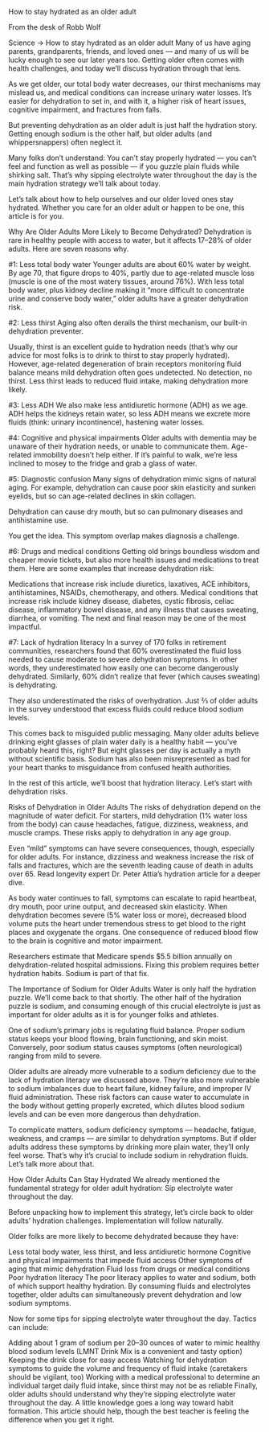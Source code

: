 How to stay hydrated as an older adult

From the desk of Robb Wolf

Science → How to stay hydrated as an older adult
Many of us have aging parents, grandparents, friends, and loved ones — and many of us will be lucky enough to see our later years too. Getting older often comes with health challenges, and today we’ll discuss hydration through that lens.

As we get older, our total body water decreases, our thirst mechanisms may mislead us, and medical conditions can increase urinary water losses. It’s easier for dehydration to set in, and with it, a higher risk of heart issues, cognitive impairment, and fractures from falls.

But preventing dehydration as an older adult is just half the hydration story. Getting enough sodium is the other half, but older adults (and whippersnappers) often neglect it.

Many folks don’t understand: You can’t stay properly hydrated — you can’t feel and function as well as possible — if you guzzle plain fluids while shirking salt. That’s why sipping electrolyte water throughout the day is the main hydration strategy we’ll talk about today.  

Let’s talk about how to help ourselves and our older loved ones stay hydrated. Whether you care for an older adult or happen to be one, this article is for you.

Why Are Older Adults More Likely to Become Dehydrated?
Dehydration is rare in healthy people with access to water, but it affects 17–28% of older adults. Here are seven reasons why. 

#1: Less total body water
Younger adults are about 60% water by weight. By age 70, that figure drops to 40%, partly due to age-related muscle loss (muscle is one of the most watery tissues, around 76%). With less total body water, plus kidney decline making it “more difficult to concentrate urine and conserve body water,” older adults have a greater dehydration risk.

#2: Less thirst
Aging also often derails the thirst mechanism, our built-in dehydration preventer. 

Usually, thirst is an excellent guide to hydration needs (that’s why our advice for most folks is to drink to thirst to stay properly hydrated). However, age-related degeneration of brain receptors monitoring fluid balance means mild dehydration often goes undetected. No detection, no thirst. Less thirst leads to reduced fluid intake, making dehydration more likely.

#3: Less ADH
We also make less antidiuretic hormone (ADH) as we age. ADH helps the kidneys retain water, so less ADH means we excrete more fluids (think: urinary incontinence), hastening water losses. 

#4: Cognitive and physical impairments
Older adults with dementia may be unaware of their hydration needs, or unable to communicate them. Age-related immobility doesn’t help either. If it’s painful to walk, we’re less inclined to mosey to the fridge and grab a glass of water.

#5: Diagnostic confusion 
Many signs of dehydration mimic signs of natural aging. For example, dehydration can cause poor skin elasticity and sunken eyelids, but so can age-related declines in skin collagen. 

Dehydration can cause dry mouth, but so can pulmonary diseases and antihistamine use. 

You get the idea. This symptom overlap makes diagnosis a challenge. 

#6: Drugs and medical conditions
Getting old brings boundless wisdom and cheaper movie tickets, but also more health issues and medications to treat them. Here are some examples that increase dehydration risk: 

Medications that increase risk include diuretics, laxatives, ACE inhibitors, antihistamines, NSAIDs, chemotherapy, and others.
Medical conditions that increase risk include kidney disease, diabetes, cystic fibrosis, celiac disease, inflammatory bowel disease, and any illness that causes sweating, diarrhea, or vomiting. 
The next and final reason may be one of the most impactful. 

#7: Lack of hydration literacy
In a survey of 170 folks in retirement communities, researchers found that 60% overestimated the fluid loss needed to cause moderate to severe dehydration symptoms. In other words, they underestimated how easily one can become dangerously dehydrated. Similarly, 60% didn’t realize that fever (which causes sweating) is dehydrating.

They also underestimated the risks of overhydration. Just ⅔ of older adults in the survey understood that excess fluids could reduce blood sodium levels.

This comes back to misguided public messaging. Many older adults believe drinking eight glasses of plain water daily is a healthy habit — you’ve probably heard this, right? But eight glasses per day is actually a myth without scientific basis. Sodium has also been misrepresented as bad for your heart thanks to misguidance from confused health authorities. 

In the rest of this article, we’ll boost that hydration literacy. Let’s start with dehydration risks. 

Risks of Dehydration in Older Adults
The risks of dehydration depend on the magnitude of water deficit. For starters, mild dehydration (1% water loss from the body) can cause headaches, fatigue, dizziness, weakness, and muscle cramps. These risks apply to dehydration in any age group.

Even “mild” symptoms can have severe consequences, though, especially for older adults. For instance, dizziness and weakness increase the risk of falls and fractures, which are the seventh leading cause of death in adults over 65. Read longevity expert Dr. Peter Attia’s hydration article for a deeper dive. 

As body water continues to fall, symptoms can escalate to rapid heartbeat, dry mouth, poor urine output, and decreased skin elasticity. When dehydration becomes severe (5% water loss or more), decreased blood volume puts the heart under tremendous stress to get blood to the right places and oxygenate the organs. One consequence of reduced blood flow to the brain is cognitive and motor impairment. 

Researchers estimate that Medicare spends $5.5 billion annually on dehydration-related hospital admissions. Fixing this problem requires better hydration habits. Sodium is part of that fix. 

The Importance of Sodium for Older Adults
Water is only half the hydration puzzle. We’ll come back to that shortly. The other half of the hydration puzzle is sodium, and consuming enough of this crucial electrolyte is just as important for older adults as it is for younger folks and athletes. 

One of sodium’s primary jobs is regulating fluid balance. Proper sodium status keeps your blood flowing, brain functioning, and skin moist. Conversely, poor sodium status causes symptoms (often neurological) ranging from mild to severe.

Older adults are already more vulnerable to a sodium deficiency due to the lack of hydration literacy we discussed above. They’re also more vulnerable to sodium imbalances due to heart failure, kidney failure, and improper IV fluid administration. These risk factors can cause water to accumulate in the body without getting properly excreted, which dilutes blood sodium levels and can be even more dangerous than dehydration. 

To complicate matters, sodium deficiency symptoms — headache, fatigue, weakness, and cramps — are similar to dehydration symptoms. But if older adults address these symptoms by drinking more plain water, they’ll only feel worse. That’s why it’s crucial to include sodium in rehydration fluids. Let’s talk more about that.   

How Older Adults Can Stay Hydrated
We already mentioned the fundamental strategy for older adult hydration: Sip electrolyte water throughout the day. 

Before unpacking how to implement this strategy, let’s circle back to older adults’ hydration challenges. Implementation will follow naturally.

Older folks are more likely to become dehydrated because they have:

Less total body water, less thirst, and less antidiuretic hormone
Cognitive and physical impairments that impede fluid access
Other symptoms of aging that mimic dehydration
Fluid loss from drugs or medical conditions
Poor hydration literacy
The poor literacy applies to water and sodium, both of which support healthy hydration. By consuming fluids and electrolytes together, older adults can simultaneously prevent dehydration and low sodium symptoms.

Now for some tips for sipping electrolyte water throughout the day. Tactics can include:

Adding about 1 gram of sodium per 20–30 ounces of water to mimic healthy blood sodium levels (LMNT Drink Mix is a convenient and tasty option)
Keeping the drink close for easy access
Watching for dehydration symptoms to guide the volume and frequency of fluid intake (caretakers should be vigilant, too)
Working with a medical professional to determine an individual target daily fluid intake, since thirst may not be as reliable
Finally, older adults should understand why they’re sipping electrolyte water throughout the day. A little knowledge goes a long way toward habit formation. This article should help, though the best teacher is feeling the difference when you get it right.